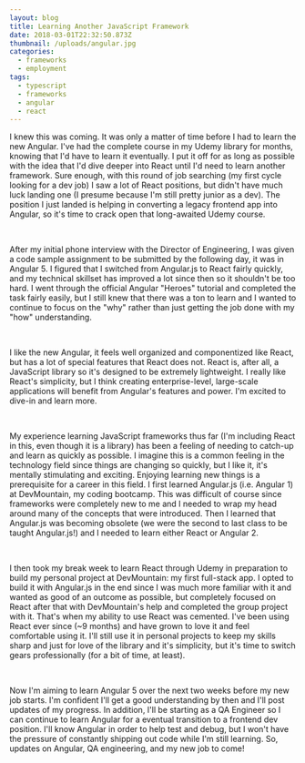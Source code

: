 ```yaml
---
layout: blog
title: Learning Another JavaScript Framework
date: 2018-03-01T22:32:50.873Z
thumbnail: /uploads/angular.jpg
categories:
  - frameworks
  - employment
tags:
  - typescript
  - frameworks
  - angular
  - react
---
```

I knew this was coming. It was only a matter of time before I had to learn the new Angular. I've had the complete course in my Udemy library for months, knowing that I'd have to learn it eventually. I put it off for as long as possible with the idea that I'd dive deeper into React until I'd need to learn another framework. Sure enough, with this round of job searching (my first cycle looking for a dev job) I saw a lot of React positions, but didn't have much luck landing one (I presume because I'm still pretty junior as a dev). The position I just landed is helping in converting a legacy frontend app into Angular, so it's time to crack open that long-awaited Udemy course.

&nbsp;

After my initial phone interview with the Director of Engineering, I was given a code sample assignment to be submitted by the following day, it was in Angular 5. I figured that I switched from Angular.js to React fairly quickly, and my technical skillset has improved a lot since then so it shouldn't be too hard. I went through the official Angular "Heroes" tutorial and completed the task fairly easily, but I still knew that there was a ton to learn and I wanted to continue to focus on the "why" rather than just getting the job done with my "how" understanding.

&nbsp;

I like the new Angular, it feels well organized and componentized like React, but has a lot of special features that React does not. React is, after all, a JavaScript library so it's designed to be extremely lightweight. I really like React's simplicity, but I think creating enterprise-level, large-scale applications will benefit from Angular's features and power. I'm excited to dive-in and learn more.

&nbsp;

My experience learning JavaScript frameworks thus far (I'm including React in this, even though it is a library) has been a feeling of needing to catch-up and learn as quickly as possible. I imagine this is a common feeling in the technology field since things are changing so quickly, but I like it, it's mentally stimulating and exciting. Enjoying learning new things is a prerequisite for a career in this field. I first learned Angular.js (i.e. Angular 1) at DevMountain, my coding bootcamp. This was difficult of course since frameworks were completely new to me and I needed to wrap my head around many of the concepts that were introduced. Then I learned that Angular.js was becoming obsolete (we were the second to last class to be taught Angular.js!) and I needed to learn either React or Angular 2.

&nbsp;

I then took my break week to learn React through Udemy in preparation to build my personal project at DevMountain: my first full-stack app. I opted to build it with Angular.js in the end since I was much more familiar with it and wanted as good of an outcome as possible, but completely focused on React after that with DevMountain's help and completed the group project with it. That's when my ability to use React was cemented. I've been using React ever since (~9 months) and have grown to love it and feel comfortable using it. I'll still use it in personal projects to keep my skills sharp and just for love of the library and it's simplicity, but it's time to switch gears professionally (for a bit of time, at least).

&nbsp;

Now I'm aiming to learn Angular 5 over the next two weeks before my new job starts. I'm confident I'll get a good understanding by then and I'll post updates of my progress. In addition, I'll be starting as a QA Engineer so I can continue to learn Angular for a eventual transition to a frontend dev position. I'll know Angular in order to help test and debug, but I won't have the pressure of constantly shipping out code while I'm still learning. So, updates on Angular, QA engineering, and my new job to come!
